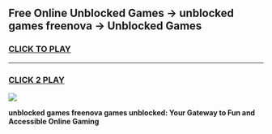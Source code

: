 
## Free Online Unblocked Games → unblocked games freenova → Unblocked Games
<h3>
<a href="https://premium.freeplayer.one?title=unblocked_games_freenova&ref=21F">CLICK TO PLAY</a></h3>
<hr>

<h3>
<a href="https://premium.freeplayer.one?title=unblocked_games_freenova&ref=21F">CLICK 2 PLAY</a>
  
</h3>

<a href="https://premium.freeplayer.one?title=unblocked_games_freenova&ref=21F/"><img src="https://clearcache.store/games.png"></a>


**unblocked games freenova games unblocked: Your Gateway to Fun and Accessible Online Gaming**
